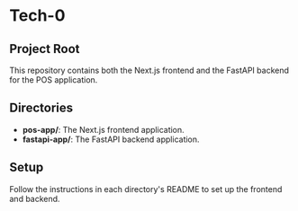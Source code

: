 # Tech-0

## Project Root

This repository contains both the Next.js frontend and the FastAPI backend for the POS application.

## Directories

- **pos-app/**: The Next.js frontend application.
- **fastapi-app/**: The FastAPI backend application.

## Setup

Follow the instructions in each directory's README to set up the frontend and backend.
